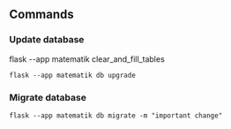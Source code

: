 ## Commands

### Update database


flask --app matematik clear_and_fill_tables 
```console
flask --app matematik db upgrade     
```

### Migrate database

```console
flask --app matematik db migrate -m "important change" 
```

